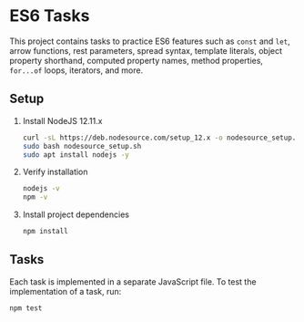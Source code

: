 # ES6 Tasks

This project contains tasks to practice ES6 features such as `const` and `let`, arrow functions, rest parameters, spread syntax, template literals, object property shorthand, computed property names, method properties, `for...of` loops, iterators, and more.

## Setup

1. Install NodeJS 12.11.x
    ```sh
    curl -sL https://deb.nodesource.com/setup_12.x -o nodesource_setup.sh
    sudo bash nodesource_setup.sh
    sudo apt install nodejs -y
    ```

2. Verify installation
    ```sh
    nodejs -v
    npm -v
    ```

3. Install project dependencies
    ```sh
    npm install
    ```

## Tasks

Each task is implemented in a separate JavaScript file. To test the implementation of a task, run:
```sh
npm test

